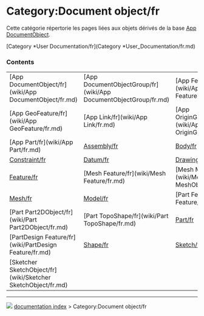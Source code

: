 # Category:Document object/fr
Cette catégorie répertorie les pages liées aux objets dérivés de la base [App DocumentObject](App_DocumentObject/fr.md).

[Category   *User Documentation/fr](Category   *User_Documentation/fr.md)

### Contents

|     |     |     |
| --- | --- | --- |
| [App DocumentObject/fr](wiki/App DocumentObject/fr.md) | [App DocumentObjectGroup/fr](wiki/App DocumentObjectGroup/fr.md) | [App FeaturePython/fr](wiki/App FeaturePython/fr.md) |
| [App GeoFeature/fr](wiki/App GeoFeature/fr.md) | [App Link/fr](wiki/App Link/fr.md) | [App OriginGroupExtension/fr](wiki/App OriginGroupExtension/fr.md) |
| [App Part/fr](wiki/App Part/fr.md) | [Assembly/fr](wiki/Assembly/fr.md) | [Body/fr](wiki/Body/fr.md) |
| [Constraint/fr](wiki/Constraint/fr.md) | [Datum/fr](wiki/Datum/fr.md) | [Drawing/fr](wiki/Drawing/fr.md) |
| [Feature/fr](wiki/Feature/fr.md) | [Mesh Feature/fr](wiki/Mesh Feature/fr.md) | [Mesh MeshObject/fr](wiki/Mesh MeshObject/fr.md) |
| [Mesh/fr](wiki/Mesh/fr.md) | [Model/fr](wiki/Model/fr.md) | [Part Feature/fr](wiki/Part Feature/fr.md) |
| [Part Part2DObject/fr](wiki/Part Part2DObject/fr.md) | [Part TopoShape/fr](wiki/Part TopoShape/fr.md) | [Part/fr](wiki/Part/fr.md) |
| [PartDesign Feature/fr](wiki/PartDesign Feature/fr.md) | [Shape/fr](wiki/Shape/fr.md) | [Sketch/fr](wiki/Sketch/fr.md) |
| [Sketcher SketchObject/fr](wiki/Sketcher SketchObject/fr.md) |



---
![](images/Right_arrow.png) [documentation index](../README.md) > Category:Document object/fr
